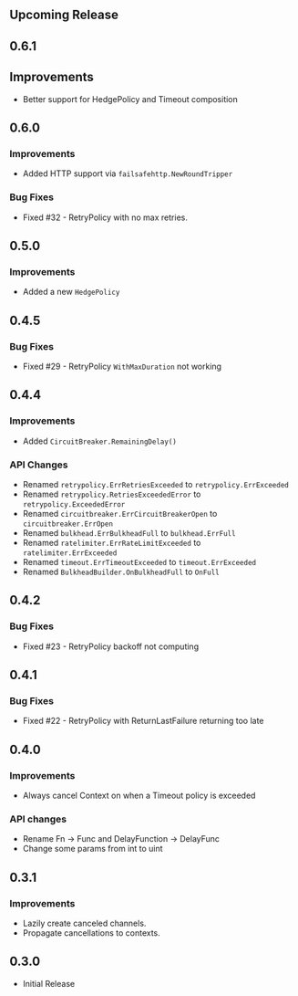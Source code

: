 ## Upcoming Release

## 0.6.1

## Improvements

- Better support for HedgePolicy and Timeout composition

## 0.6.0

### Improvements

- Added HTTP support via `failsafehttp.NewRoundTripper`

### Bug Fixes

- Fixed #32 - RetryPolicy with no max retries.

## 0.5.0

### Improvements

- Added a new `HedgePolicy`

## 0.4.5

### Bug Fixes

- Fixed #29 - RetryPolicy `WithMaxDuration` not working

## 0.4.4

### Improvements

- Added `CircuitBreaker.RemainingDelay()`

### API Changes

- Renamed `retrypolicy.ErrRetriesExceeded` to `retrypolicy.ErrExceeded`
- Renamed `retrypolicy.RetriesExceededError` to `retrypolicy.ExceededError`
- Renamed `circuitbreaker.ErrCircuitBreakerOpen` to `circuitbreaker.ErrOpen`
- Renamed `bulkhead.ErrBulkheadFull` to `bulkhead.ErrFull`
- Renamed `ratelimiter.ErrRateLimitExceeded` to `ratelimiter.ErrExceeded`
- Renamed `timeout.ErrTimeoutExceeded` to `timeout.ErrExceeded`
- Renamed `BulkheadBuilder.OnBulkheadFull` to `OnFull`

## 0.4.2

### Bug Fixes

- Fixed #23 - RetryPolicy backoff not computing

## 0.4.1

### Bug Fixes

- Fixed #22 - RetryPolicy with ReturnLastFailure returning too late

## 0.4.0

### Improvements

- Always cancel Context on when a Timeout policy is exceeded

### API changes

- Rename Fn -> Func and DelayFunction -> DelayFunc
- Change some params from int to uint

## 0.3.1

### Improvements

- Lazily create canceled channels.
- Propagate cancellations to contexts.

## 0.3.0

- Initial Release